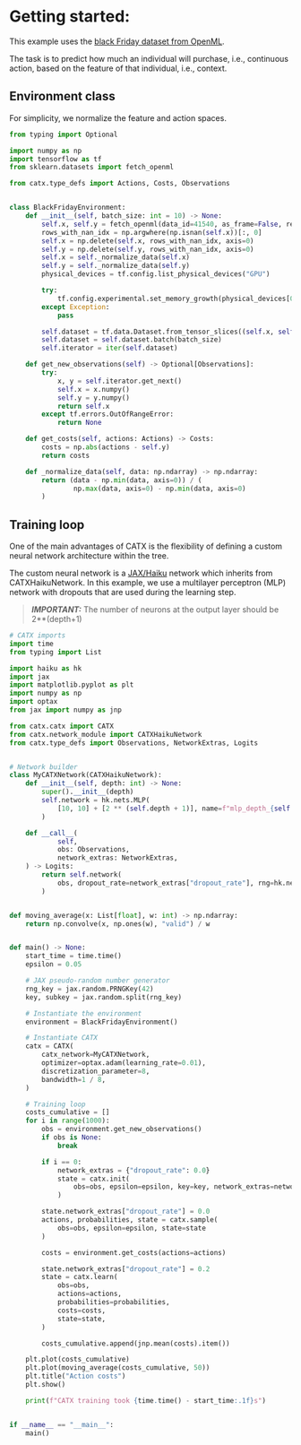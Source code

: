 # Getting started:
This example uses
the [black Friday dataset from OpenML](https://www.openml.org/search?type=data&status=active&id=41540).

The task is to predict how much an individual will purchase, i.e., continuous action,
based on the feature of that individual, i.e., context.



## Environment class
For simplicity, we normalize the feature and action spaces.

```python
from typing import Optional

import numpy as np
import tensorflow as tf
from sklearn.datasets import fetch_openml

from catx.type_defs import Actions, Costs, Observations


class BlackFridayEnvironment:
    def __init__(self, batch_size: int = 10) -> None:
        self.x, self.y = fetch_openml(data_id=41540, as_frame=False, return_X_y=True)
        rows_with_nan_idx = np.argwhere(np.isnan(self.x))[:, 0]
        self.x = np.delete(self.x, rows_with_nan_idx, axis=0)
        self.y = np.delete(self.y, rows_with_nan_idx, axis=0)
        self.x = self._normalize_data(self.x)
        self.y = self._normalize_data(self.y)
        physical_devices = tf.config.list_physical_devices("GPU")

        try:
            tf.config.experimental.set_memory_growth(physical_devices[0], True)
        except Exception:
            pass

        self.dataset = tf.data.Dataset.from_tensor_slices((self.x, self.y))
        self.dataset = self.dataset.batch(batch_size)
        self.iterator = iter(self.dataset)

    def get_new_observations(self) -> Optional[Observations]:
        try:
            x, y = self.iterator.get_next()
            self.x = x.numpy()
            self.y = y.numpy()
            return self.x
        except tf.errors.OutOfRangeError:
            return None

    def get_costs(self, actions: Actions) -> Costs:
        costs = np.abs(actions - self.y)
        return costs

    def _normalize_data(self, data: np.ndarray) -> np.ndarray:
        return (data - np.min(data, axis=0)) / (
                np.max(data, axis=0) - np.min(data, axis=0)
        )
```

## Training loop
One of the main advantages of CATX is the flexibility
of defining a custom neural network architecture within the tree.

The custom neural network is a [JAX/Haiku](https://github.com/deepmind/dm-haiku) network which inherits from CATXHaikuNetwork.
In this example, we use a multilayer perceptron (MLP) network with dropouts that are used during the learning step.
> **_IMPORTANT:_**  The number of neurons at the output layer should be 2**(depth+1)

```python
# CATX imports
import time
from typing import List

import haiku as hk
import jax
import matplotlib.pyplot as plt
import numpy as np
import optax
from jax import numpy as jnp

from catx.catx import CATX
from catx.network_module import CATXHaikuNetwork
from catx.type_defs import Observations, NetworkExtras, Logits


# Network builder
class MyCATXNetwork(CATXHaikuNetwork):
    def __init__(self, depth: int) -> None:
        super().__init__(depth)
        self.network = hk.nets.MLP(
            [10, 10] + [2 ** (self.depth + 1)], name=f"mlp_depth_{self.depth}"
        )

    def __call__(
            self,
            obs: Observations,
            network_extras: NetworkExtras,
    ) -> Logits:
        return self.network(
            obs, dropout_rate=network_extras["dropout_rate"], rng=hk.next_rng_key()
        )


def moving_average(x: List[float], w: int) -> np.ndarray:
    return np.convolve(x, np.ones(w), "valid") / w


def main() -> None:
    start_time = time.time()
    epsilon = 0.05

    # JAX pseudo-random number generator
    rng_key = jax.random.PRNGKey(42)
    key, subkey = jax.random.split(rng_key)

    # Instantiate the environment
    environment = BlackFridayEnvironment()

    # Instantiate CATX
    catx = CATX(
        catx_network=MyCATXNetwork,
        optimizer=optax.adam(learning_rate=0.01),
        discretization_parameter=8,
        bandwidth=1 / 8,
    )

    # Training loop
    costs_cumulative = []
    for i in range(1000):
        obs = environment.get_new_observations()
        if obs is None:
            break

        if i == 0:
            network_extras = {"dropout_rate": 0.0}
            state = catx.init(
                obs=obs, epsilon=epsilon, key=key, network_extras=network_extras
            )

        state.network_extras["dropout_rate"] = 0.0
        actions, probabilities, state = catx.sample(
            obs=obs, epsilon=epsilon, state=state
        )

        costs = environment.get_costs(actions=actions)

        state.network_extras["dropout_rate"] = 0.2
        state = catx.learn(
            obs=obs,
            actions=actions,
            probabilities=probabilities,
            costs=costs,
            state=state,
        )

        costs_cumulative.append(jnp.mean(costs).item())

    plt.plot(costs_cumulative)
    plt.plot(moving_average(costs_cumulative, 50))
    plt.title("Action costs")
    plt.show()

    print(f"CATX training took {time.time() - start_time:.1f}s")


if __name__ == "__main__":
    main()
```
